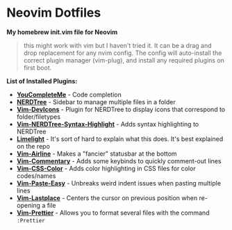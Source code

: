 # Neovim Dotfiles
**My homebrew init.vim file for Neovim**
>this might work with vim but I haven't tried it.
It can be a drag and drop replacement for any nvim config. The config will auto-install the correct plugin manager (vim-plug), and install any required plugins on first boot.

**List of Installed Plugins:**
* [**YouCompleteMe**](https://github.com/Valloric/YouCompleteMe) - Code completion
* [**NERDTree**](https://github.com/preservim/nerdtree) - Sidebar to manage multiple files in a folder
* [**Vim-DevIcons**](https://github.com/ryanoasis/vim-devicons) - Plugin for NERDTree to display icons that correspond to folder/filetypes
* [**Vim-NERDTree-Syntax-Highlight**](https://github.com/tiagofumo/vim-nerdtree-syntax-highlight) - Adds syntax highlighting to NERDTree
* [**Limelight**](https://github.com/junegunn/limelight.vim) - It's sort of hard to explain what this does. It's best explained on the repo
* [**Vim-Airline**](https://github.com/bling/vim-airline) - Makes a "fancier" statusbar at the bottom
* [**Vim-Commentary**](https://github.com/tpope/vim-commentary) - Adds some keybinds to quickly comment-out lines
* [**Vim-CSS-Color**](https://github.com/ap/vim-css-color) - Adds color highlighting in CSS files for color codes/names
* [**Vim-Paste-Easy**](https://github.com/roxma/vim-paste-easy) - Unbreaks weird indent issues when pasting multiple lines
* [**Vim-Lastplace**](https://github.com/farmergreg/vim-lastplace) - Centers the cursor on previous position when re-opening a file
* [**Vim-Prettier**](https://github.com/prettier/vim-prettier) - Allows you to format several files with the command `:Prettier`
